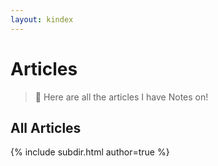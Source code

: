 ```yaml
---
layout: kindex
---
```


# Articles

> 📓 Here are all the articles I have Notes on!

## All Articles
{% include subdir.html author=true %}
